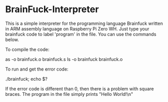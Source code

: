 # BrainFuck-Interpreter

This is a simple interpreter for the programming language Brainfuck written in ARM assembly language on Raspberry Pi Zero WH.
Just type your brainfuck code to label 'program' in the file.
You can use the commands below.


To compile the code:

as -o brainfuck.o brainfuck.s
ls -o brainfuck brainfuck.o

To run and get the error code:

./brainfuck; echo $?


If the error code is different than 0, then there is a problem with square braces.
The program in the file simply prints "Hello World!\n"

